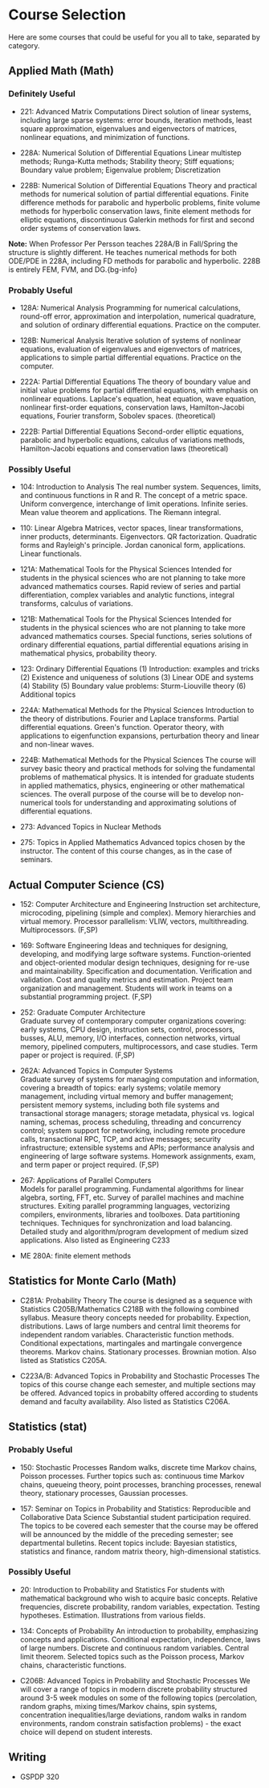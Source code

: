 # Course Selection

Here are some courses that could be useful for you all to take, separated by
category.

## Applied Math (Math)

### Definitely Useful
+ 221: Advanced Matrix Computations
 Direct solution of linear systems, including large sparse systems: error
bounds, iteration methods, least square approximation, eigenvalues and
eigenvectors of matrices, nonlinear equations, and minimization of functions.

+ 228A: Numerical Solution of Differential Equations
Linear multistep methods; Runga-Kutta methods; Stability theory; Stiff
equations; Boundary value problem; Eigenvalue problem; Discretization 

+ 228B: Numerical Solution of Differential Equations
Theory and practical methods for numerical solution of partial differential
equations. Finite difference methods for parabolic and hyperbolic problems,
finite volume methods for hyperbolic conservation laws, finite element methods
for elliptic equations, discontinuous Galerkin methods for first and second
order systems of conservation laws.

**Note:** When Professor Per Persson teaches 228A/B in Fall/Spring the structure is
slightly different. He teaches numerical methods for both ODE/PDE in
228A, including FD methods for parabolic and hyperbolic. 228B is
entirely FEM, FVM, and DG.{bg-info}


### Probably Useful
+ 128A: Numerical Analysis
Programming for numerical calculations, round-off error, approximation and
interpolation, numerical quadrature, and solution of ordinary differential
equations. Practice on the computer.

+ 128B: Numerical Analysis
Iterative solution of systems of nonlinear equations, evaluation of eigenvalues
and eigenvectors of matrices, applications to simple partial differential
equations. Practice on the computer.

+ 222A: Partial Differential Equations
The theory of boundary value and initial value problems for partial differential
equations, with emphasis on nonlinear equations. Laplace's equation, heat
equation, wave equation, nonlinear first-order equations, conservation laws,
Hamilton-Jacobi equations, Fourier transform, Sobolev spaces. (theoretical)

+ 222B: Partial Differential Equations
Second-order elliptic equations, parabolic and hyperbolic equations, calculus of
variations methods, Hamilton-Jacobi equations and conservation laws
(theoretical)

### Possibly Useful
- 104: Introduction to Analysis
The real number system. Sequences, limits, and continuous functions in R and R.
The concept of a metric space. Uniform convergence, interchange of limit
operations. Infinite series. Mean value theorem and applications. The Riemann
integral. 

- 110: Linear Algebra
Matrices, vector spaces, linear transformations, inner products, determinants.
Eigenvectors. QR factorization. Quadratic forms and Rayleigh's principle. Jordan
canonical form, applications. Linear functionals.

- 121A: Mathematical Tools for the Physical Sciences
Intended for students in the physical sciences who are not planning to take more
advanced mathematics courses. Rapid review of series and partial
differentiation, complex variables and analytic functions, integral transforms,
calculus of variations.

- 121B: Mathematical Tools for the Physical Sciences
Intended for students in the physical sciences who are not planning to take more
advanced mathematics courses. Special functions, series solutions of ordinary
differential equations, partial differential equations arising in mathematical
physics, probability theory.

- 123: Ordinary Differential Equations
(1) Introduction: examples and tricks (2) Existence and uniqueness of solutions
(3) Linear ODE and systems (4) Stability (5) Boundary value problems:
Sturm-Liouville theory (6) Additional topics

- 224A: Mathematical Methods for the Physical Sciences
Introduction to the theory of distributions. Fourier and Laplace transforms.
Partial differential equations. Green's function. Operator theory, with
applications to eigenfunction expansions, perturbation theory and linear and
non-linear waves.

- 224B: Mathematical Methods for the Physical Sciences
The course will survey basic theory and practical methods for solving the
fundamental problems of mathematical physics. It is intended for graduate
students in applied mathematics, physics, engineering or other mathematical
sciences. The overall purpose of the course will be to develop non-numerical
tools for understanding and approximating solutions of differential equations.

- 273: Advanced Topics in Nuclear Methods

- 275: Topics in Applied Mathematics
Advanced topics chosen by the instructor. The content of this course changes, as
in the case of seminars.

## Actual Computer Science (CS)
- 152:  Computer Architecture and Engineering 
Instruction set architecture, microcoding, pipelining (simple and complex).
Memory hierarchies and virtual memory. Processor parallelism: VLIW, vectors,
multithreading. Multiprocessors. (F,SP) 

- 169:  Software Engineering
Ideas and techniques for designing, developing, and modifying large software
systems. Function-oriented and object-oriented modular design techniques,
designing for re-use and maintainability. Specification and documentation.
Verification and validation. Cost and quality metrics and estimation. Project
team organization and management. Students will work in teams on a substantial
programming project. (F,SP)

- 252:  Graduate Computer Architecture   
Graduate survey of contemporary computer organizations covering: early systems,
CPU design, instruction sets, control, processors, busses, ALU, memory, I/O
interfaces, connection networks, virtual memory, pipelined computers,
multiprocessors, and case studies. Term paper or project is required. (F,SP)

- 262A:  Advanced Topics in Computer Systems   
Graduate survey of systems for managing computation and information, covering a
breadth of topics: early systems; volatile memory management, including virtual
memory and buffer management; persistent memory systems, including both file
systems and transactional storage managers; storage metadata, physical vs.
logical naming, schemas, process scheduling, threading and concurrency control;
system support for networking, including remote procedure calls, transactional
RPC, TCP, and active messages; security infrastructure; extensible systems and
APIs; performance analysis and engineering of large software systems. Homework
assignments, exam, and term paper or project required. (F,SP)

- 267:  Applications of Parallel Computers  
Models for parallel programming. Fundamental algorithms for linear algebra,
sorting, FFT, etc. Survey of parallel machines and machine structures. Exiting
parallel programming languages, vectorizing compilers, environments, libraries
and toolboxes. Data partitioning techniques. Techniques for synchronization and
load balancing. Detailed study and algorithm/program development of medium sized
applications. Also listed as Engineering C233

- ME 280A: finite element methods


## Statistics for Monte Carlo (Math)
- C281A: Probability Theory
The course is designed as a sequence with Statistics C205B/Mathematics C218B
with the following combined syllabus. Measure theory concepts needed for
probability. Expection, distributions. Laws of large numbers and central limit
theorems for independent random variables. Characteristic function methods.
Conditional expectations, martingales and martingale convergence theorems.
Markov chains. Stationary processes. Brownian motion. Also listed as Statistics
C205A.

- C223A/B: Advanced Topics in Probability and Stochastic Processes
The topics of this course change each semester, and multiple sections may be
offered. Advanced topics in probabilty offered according to students demand and
faculty availability. Also listed as Statistics C206A.


## Statistics (stat)

### Probably Useful
+ 150: Stochastic Processes
Random walks, discrete time Markov chains, Poisson processes. Further topics
such as: continuous time Markov chains, queueing theory, point processes,
branching processes, renewal theory, stationary processes, Gaussian processes.

+ 157: Seminar on Topics in Probability and Statistics: Reproducible and
Collaborative Data Science
Substantial student participation required. The topics to be covered each
semester that the course may be offered will be announced by the middle of the
preceding semester; see departmental bulletins. Recent topics include: Bayesian
statistics, statistics and finance, random matrix theory, high-dimensional
statistics.

### Possibly Useful
- 20: Introduction to Probability and Statistics
For students with mathematical background who wish to acquire basic concepts.
Relative frequencies, discrete probability, random variables, expectation.
Testing hypotheses. Estimation. Illustrations from various fields.

- 134: Concepts of Probability
An introduction to probability, emphasizing concepts and applications.
Conditional expectation, independence, laws of large numbers. Discrete and
continuous random variables. Central limit theorem. Selected topics such as the
Poisson process, Markov chains, characteristic functions.

- C206B: Advanced Topics in Probability and Stochastic Processes
We will cover a range of topics in modern discrete probability structured
around 3-5 week modules on some of the following topics (percolation, random
graphs, mixing times/Markov chains, spin systems, concentration
inequalities/large deviations, random walks in random environments, random
constrain satisfaction problems) - the exact choice will depend on student
interests.

## Writing
- GSPDP 320
